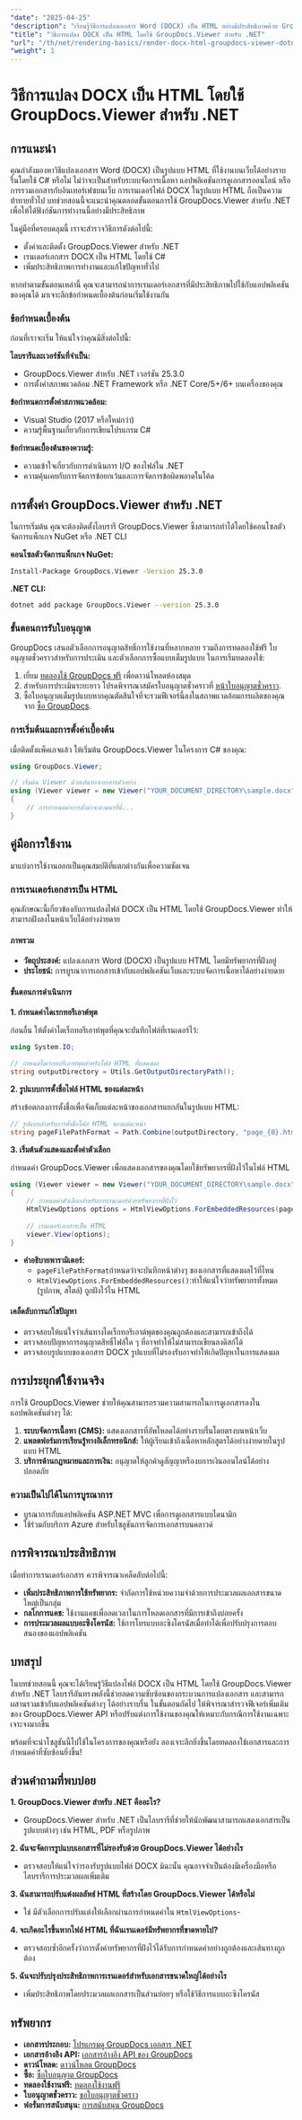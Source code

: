 ```yaml
---
"date": "2025-04-25"
"description": "เรียนรู้วิธีการแปลงเอกสาร Word (DOCX) เป็น HTML อย่างมีประสิทธิภาพด้วย GroupDocs.Viewer สำหรับ .NET ปฏิบัติตามคู่มือนี้เพื่อผสานการแสดงผลเอกสารในแอปพลิเคชัน C# ของคุณ"
"title": "วิธีการแปลง DOCX เป็น HTML โดยใช้ GroupDocs.Viewer สำหรับ .NET"
"url": "/th/net/rendering-basics/render-docx-html-groupdocs-viewer-dotnet/"
"weight": 1
---
```


# วิธีการแปลง DOCX เป็น HTML โดยใช้ GroupDocs.Viewer สำหรับ .NET

## การแนะนำ

คุณกำลังมองหาวิธีแปลงเอกสาร Word (DOCX) เป็นรูปแบบ HTML ที่ใช้งานบนเว็บได้อย่างราบรื่นโดยใช้ C# หรือไม่ ไม่ว่าจะเป็นสำหรับระบบจัดการเนื้อหา แอปพลิเคชันการดูเอกสารออนไลน์ หรือการรวมเอกสารกับอินเทอร์เฟซบนเว็บ การเรนเดอร์ไฟล์ DOCX ในรูปแบบ HTML ถือเป็นความท้าทายทั่วไป บทช่วยสอนนี้จะแนะนำคุณตลอดขั้นตอนการใช้ GroupDocs.Viewer สำหรับ .NET เพื่อให้ได้ฟังก์ชันการทำงานนี้อย่างมีประสิทธิภาพ

ในคู่มือที่ครอบคลุมนี้ เราจะสำรวจวิธีการดังต่อไปนี้:
- ตั้งค่าและติดตั้ง GroupDocs.Viewer สำหรับ .NET
- เรนเดอร์เอกสาร DOCX เป็น HTML โดยใช้ C#
- เพิ่มประสิทธิภาพการทำงานและแก้ไขปัญหาทั่วไป

หากทำตามขั้นตอนเหล่านี้ คุณจะสามารถนำการเรนเดอร์เอกสารที่มีประสิทธิภาพไปใช้กับแอปพลิเคชันของคุณได้ มาเจาะลึกข้อกำหนดเบื้องต้นก่อนเริ่มใช้งานกัน

### ข้อกำหนดเบื้องต้น

ก่อนที่เราจะเริ่ม ให้แน่ใจว่าคุณมีสิ่งต่อไปนี้:

**ไลบรารีและเวอร์ชันที่จำเป็น:**
- GroupDocs.Viewer สำหรับ .NET เวอร์ชัน 25.3.0
- การตั้งค่าสภาพแวดล้อม .NET Framework หรือ .NET Core/5+/6+ บนเครื่องของคุณ

**ข้อกำหนดการตั้งค่าสภาพแวดล้อม:**
- Visual Studio (2017 หรือใหม่กว่า)
- ความรู้พื้นฐานเกี่ยวกับการเขียนโปรแกรม C#

**ข้อกำหนดเบื้องต้นของความรู้:**
- ความเข้าใจเกี่ยวกับการดำเนินการ I/O ของไฟล์ใน .NET
- ความคุ้นเคยกับการจัดการข้อยกเว้นและการจัดการข้อผิดพลาดในโค้ด

## การตั้งค่า GroupDocs.Viewer สำหรับ .NET

ในการเริ่มต้น คุณจะต้องติดตั้งไลบรารี GroupDocs.Viewer ซึ่งสามารถทำได้โดยใช้คอนโซลตัวจัดการแพ็กเกจ NuGet หรือ .NET CLI

**คอนโซลตัวจัดการแพ็กเกจ NuGet:**

```bash
Install-Package GroupDocs.Viewer -Version 25.3.0
```

**\.NET CLI:**

```bash
dotnet add package GroupDocs.Viewer --version 25.3.0
```

### ขั้นตอนการรับใบอนุญาต

GroupDocs เสนอตัวเลือกการอนุญาตสิทธิ์การใช้งานที่หลากหลาย รวมถึงการทดลองใช้ฟรี ใบอนุญาตชั่วคราวสำหรับการประเมิน และตัวเลือกการซื้อแบบเต็มรูปแบบ ในการเริ่มทดลองใช้:
1. เยี่ยม [ทดลองใช้ GroupDocs ฟรี](https://releases.groupdocs.com/viewer/net/) เพื่อดาวน์โหลดห้องสมุด
2. สำหรับการประเมินระยะยาว โปรดพิจารณาสมัครใบอนุญาตชั่วคราวที่ [หน้าใบอนุญาตชั่วคราว](https://purchase-groupdocs.com/temporary-license/).
3. ซื้อใบอนุญาตเต็มรูปแบบหากคุณตัดสินใจที่จะรวมฟีเจอร์นี้ลงในสภาพแวดล้อมการผลิตของคุณจาก [ซื้อ GroupDocs](https://purchase-groupdocs.com/buy).

### การเริ่มต้นและการตั้งค่าเบื้องต้น

เมื่อติดตั้งแพ็คเกจแล้ว ให้เริ่มต้น GroupDocs.Viewer ในโครงการ C# ของคุณ:

```csharp
using GroupDocs.Viewer;

// เริ่มต้น Viewer ด้วยเส้นทางเอกสารตัวอย่าง
using (Viewer viewer = new Viewer("YOUR_DOCUMENT_DIRECTORY\sample.docx"))
{
    // การกำหนดค่าการตั้งค่าจะตามมาที่นี่...
}
```

## คู่มือการใช้งาน

มาแบ่งการใช้งานออกเป็นคุณสมบัติที่แตกต่างกันเพื่อความชัดเจน

### การเรนเดอร์เอกสารเป็น HTML

คุณลักษณะนี้เกี่ยวข้องกับการแปลงไฟล์ DOCX เป็น HTML โดยใช้ GroupDocs.Viewer ทำให้สามารถฝังลงในหน้าเว็บได้อย่างง่ายดาย

#### ภาพรวม
- **วัตถุประสงค์:** แปลงเอกสาร Word (DOCX) เป็นรูปแบบ HTML โดยมีทรัพยากรที่ฝังอยู่
- **ประโยชน์:** การบูรณาการเอกสารเข้ากับแอปพลิเคชันเว็บและระบบจัดการเนื้อหาได้อย่างง่ายดาย

#### ขั้นตอนการดำเนินการ

**1. กำหนดค่าไดเรกทอรีเอาต์พุต**

ก่อนอื่น ให้ตั้งค่าไดเร็กทอรีเอาท์พุตที่คุณจะบันทึกไฟล์ที่เรนเดอร์ไว้:

```csharp
using System.IO;

// กำหนดไดเรกทอรีเอาท์พุตสำหรับไฟล์ HTML ที่แสดงผล
string outputDirectory = Utils.GetOutputDirectoryPath();
```

**2. รูปแบบการตั้งชื่อไฟล์ HTML ของแต่ละหน้า**

สร้างข้อตกลงการตั้งชื่อเพื่อจัดเก็บแต่ละหน้าของเอกสารแยกกันในรูปแบบ HTML:

```csharp
// รูปแบบสำหรับการตั้งชื่อไฟล์ HTML ของแต่ละหน้า
string pageFilePathFormat = Path.Combine(outputDirectory, "page_{0}.html");
```

**3. เริ่มต้นตัวแสดงและตั้งค่าตัวเลือก**

กำหนดค่า GroupDocs.Viewer เพื่อแสดงเอกสารของคุณโดยใช้ทรัพยากรที่ฝังไว้ในไฟล์ HTML

```csharp
using (Viewer viewer = new Viewer("YOUR_DOCUMENT_DIRECTORY\sample.docx"))
{
    // กำหนดค่าตัวเลือกสำหรับการเรนเดอร์ด้วยทรัพยากรที่ฝังไว้
    HtmlViewOptions options = HtmlViewOptions.ForEmbeddedResources(pageFilePathFormat);
    
    // เรนเดอร์เอกสารเป็น HTML
    viewer.View(options);
}
```

- **คำอธิบายพารามิเตอร์:**
  - `pageFilePathFormat`กำหนดว่าจะบันทึกหน้าต่างๆ ของเอกสารที่แสดงผลไว้ที่ไหน
  - `HtmlViewOptions.ForEmbeddedResources()`:ทำให้แน่ใจว่าทรัพยากรทั้งหมด (รูปภาพ, สไตล์) ถูกฝังไว้ใน HTML

#### เคล็ดลับการแก้ไขปัญหา

- ตรวจสอบให้แน่ใจว่าเส้นทางไดเร็กทอรีเอาต์พุตของคุณถูกต้องและสามารถเข้าถึงได้
- ตรวจสอบปัญหาการอนุญาตสิทธิ์ไฟล์ใด ๆ ที่อาจทำให้ไม่สามารถเขียนลงดิสก์ได้
- ตรวจสอบรูปแบบของเอกสาร DOCX รูปแบบที่ไม่รองรับอาจทำให้เกิดปัญหาในการแสดงผล

## การประยุกต์ใช้งานจริง

การใช้ GroupDocs.Viewer ช่วยให้คุณสามารถรวมความสามารถในการดูเอกสารลงในแอปพลิเคชันต่างๆ ได้:

1. **ระบบจัดการเนื้อหา (CMS):** แสดงเอกสารที่อัพโหลดได้อย่างราบรื่นโดยตรงบนหน้าเว็บ
2. **แพลตฟอร์มการเรียนรู้ทางอิเล็กทรอนิกส์:** ให้ผู้เรียนเข้าถึงเนื้อหาหลักสูตรได้อย่างง่ายดายในรูปแบบ HTML
3. **บริการด้านกฎหมายและการเงิน:** อนุญาตให้ลูกค้าดูสัญญาหรืองบการเงินออนไลน์ได้อย่างปลอดภัย

### ความเป็นไปได้ในการบูรณาการ

- บูรณาการกับแอปพลิเคชัน ASP.NET MVC เพื่อการดูเอกสารแบบไดนามิก
- ใช้ร่วมกับบริการ Azure สำหรับโซลูชันการจัดการเอกสารบนคลาวด์

## การพิจารณาประสิทธิภาพ

เมื่อทำการเรนเดอร์เอกสาร ควรพิจารณาเคล็ดลับต่อไปนี้:

- **เพิ่มประสิทธิภาพการใช้ทรัพยากร:** จำกัดการใช้หน่วยความจำด้วยการประมวลผลเอกสารขนาดใหญ่เป็นกลุ่ม
- **กลไกการแคช:** ใช้งานแคชเพื่อลดเวลาในการโหลดเอกสารที่มีการเข้าถึงบ่อยครั้ง
- **การประมวลผลแบบอะซิงโครนัส:** ใช้การโทรแบบอะซิงโครนัสเมื่อทำได้เพื่อปรับปรุงการตอบสนองของแอปพลิเคชัน

## บทสรุป

ในบทช่วยสอนนี้ คุณจะได้เรียนรู้วิธีแปลงไฟล์ DOCX เป็น HTML โดยใช้ GroupDocs.Viewer สำหรับ .NET ไลบรารีอันทรงพลังนี้ช่วยลดความซับซ้อนของกระบวนการแปลงเอกสาร และสามารถผสานรวมเข้ากับแอปพลิเคชันต่างๆ ได้อย่างราบรื่น ในขั้นตอนถัดไป ให้พิจารณาสำรวจฟีเจอร์เพิ่มเติมของ GroupDocs.Viewer API หรือปรับแต่งการใช้งานของคุณให้เหมาะกับกรณีการใช้งานเฉพาะเจาะจงมากขึ้น

พร้อมที่จะนำโซลูชันนี้ไปใช้ในโครงการของคุณหรือยัง ลองเจาะลึกยิ่งขึ้นโดยทดลองใช้เอกสารและการกำหนดค่าที่ซับซ้อนยิ่งขึ้น!

## ส่วนคำถามที่พบบ่อย

**1. GroupDocs.Viewer สำหรับ .NET คืออะไร?**
- GroupDocs.Viewer สำหรับ .NET เป็นไลบรารีที่ช่วยให้นักพัฒนาสามารถแสดงเอกสารเป็นรูปแบบต่างๆ เช่น HTML, PDF หรือรูปภาพ

**2. ฉันจะจัดการรูปแบบเอกสารที่ไม่รองรับด้วย GroupDocs.Viewer ได้อย่างไร**
- ตรวจสอบให้แน่ใจว่ารองรับรูปแบบไฟล์ DOCX มิฉะนั้น คุณอาจจำเป็นต้องมีเครื่องมือหรือไลบรารีการประมวลผลเพิ่มเติม

**3. ฉันสามารถปรับแต่งผลลัพธ์ HTML ที่สร้างโดย GroupDocs.Viewer ได้หรือไม่**
- ใช่ มีตัวเลือกการปรับแต่งให้เลือกผ่านการกำหนดค่าใน `HtmlViewOptions`-

**4. จะเกิดอะไรขึ้นหากไฟล์ HTML ที่ฉันเรนเดอร์มีทรัพยากรที่ขาดหายไป?**
- ตรวจสอบซ้ำอีกครั้งว่าการตั้งค่าทรัพยากรที่ฝังไว้ได้รับการกำหนดค่าอย่างถูกต้องและเส้นทางถูกต้อง

**5. ฉันจะปรับปรุงประสิทธิภาพการเรนเดอร์สำหรับเอกสารขนาดใหญ่ได้อย่างไร**
- เพิ่มประสิทธิภาพโดยประมวลผลเอกสารเป็นส่วนย่อยๆ หรือใช้วิธีการแบบอะซิงโครนัส

## ทรัพยากร

- **เอกสารประกอบ:** [โปรแกรมดู GroupDocs เอกสาร .NET](https://docs.groupdocs.com/viewer/net/)
- **เอกสารอ้างอิง API:** [เอกสารอ้างอิง API ของ GroupDocs](https://reference.groupdocs.com/viewer/net/)
- **ดาวน์โหลด:** [ดาวน์โหลด GroupDocs](https://releases.groupdocs.com/viewer/net/)
- **ซื้อ:** [ซื้อใบอนุญาต GroupDocs](https://purchase.groupdocs.com/buy)
- **ทดลองใช้งานฟรี:** [ทดลองใช้งานฟรี](https://releases.groupdocs.com/viewer/net/)
- **ใบอนุญาตชั่วคราว:** [ขอใบอนุญาตชั่วคราว](https://purchase.groupdocs.com/temporary-license/)
- **ฟอรั่มการสนับสนุน:** [การสนับสนุน GroupDocs](https://forum.groupdocs.com/c/viewer/9)